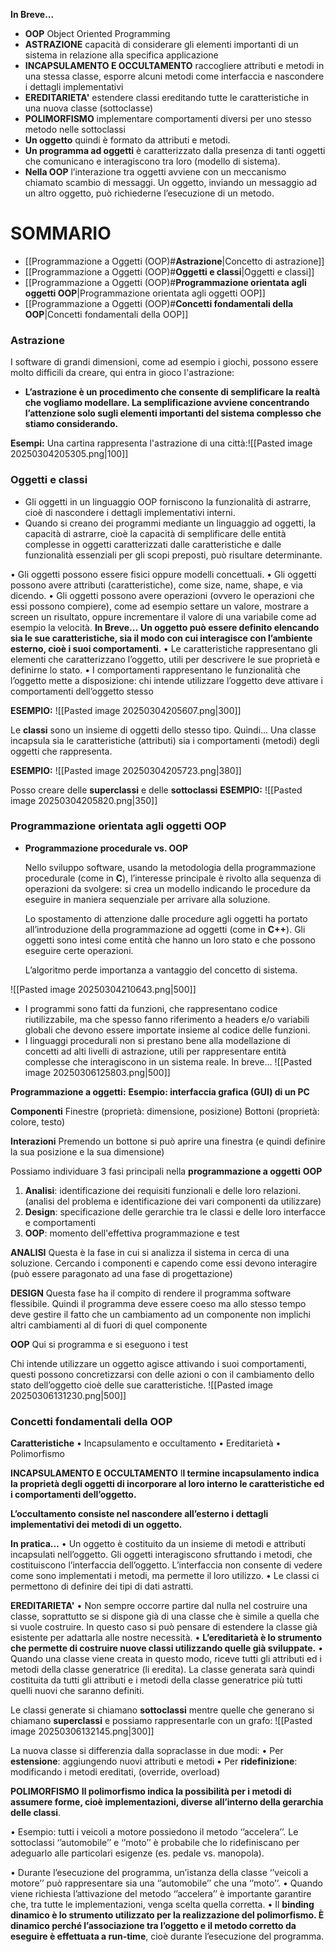 **In Breve...**
- **OOP** Object Oriented Programming
- **ASTRAZIONE** capacità di considerare gli elementi importanti di un sistema in relazione alla specifica applicazione
- **INCAPSULAMENTO E OCCULTAMENTO** raccogliere attributi e metodi in una stessa classe, esporre alcuni metodi come interfaccia e nascondere i dettagli implementativi
- **EREDITARIETA'** estendere classi ereditando tutte le caratteristiche in una nuova classe (sottoclasse) 
- **POLIMORFISMO** implementare comportamenti diversi per uno stesso metodo nelle sottoclassi 
- **Un oggetto** quindi è formato da attributi e metodi. 
- **Un programma ad oggetti** è caratterizzato dalla presenza di tanti oggetti che comunicano e interagiscono tra loro (modello di sistema). 
- **Nella OOP** l’interazione tra oggetti avviene con un meccanismo chiamato scambio di messaggi. Un oggetto, inviando un messaggio ad un altro oggetto, può richiederne l’esecuzione di un metodo.

# SOMMARIO
- [[Programmazione a Oggetti (OOP)#**Astrazione**|Concetto di astrazione]]
- [[Programmazione a Oggetti (OOP)#**Oggetti e classi**|Oggetti e classi]]
- [[Programmazione a Oggetti (OOP)#**Programmazione orientata agli oggetti OOP**|Programmazione orientata agli oggetti OOP]]
- [[Programmazione a Oggetti (OOP)#**Concetti fondamentali della OOP**|Concetti fondamentali della OOP]]
### **Astrazione**
I software di grandi dimensioni, come ad esempio i giochi, possono essere molto difficili da creare, qui entra in gioco l'astrazione:
- **L’astrazione è un procedimento che consente di semplificare la realtà che vogliamo modellare. La semplificazione avviene concentrando l’attenzione solo sugli elementi importanti del sistema complesso che stiamo considerando.**

**Esempi:**
Una cartina rappresenta l'astrazione di una città:![[Pasted image 20250304205305.png|100]]

### **Oggetti e classi**
- Gli oggetti in un linguaggio OOP forniscono la funzionalità di astrarre, cioè di nascondere i dettagli implementativi interni. 
- Quando si creano dei programmi mediante un linguaggio ad oggetti, la capacità di astrarre, cioè la capacità di semplificare delle entità complesse in oggetti caratterizzati dalle caratteristiche e dalle funzionalità essenziali per gli scopi preposti, può risultare determinante.

• Gli oggetti possono essere fisici oppure modelli concettuali. 
• Gli oggetti possono avere attributi (caratteristiche), come size, name, shape, e via dicendo. 
• Gli oggetti possono avere operazioni (ovvero le operazioni che essi possono compiere), come ad esempio settare un valore, mostrare a screen un risultato, oppure incrementare il valore di una variabile come ad esempio la velocità.
 **In Breve...**
 **Un oggetto può essere definito elencando sia le sue caratteristiche, sia il modo con cui interagisce con l’ambiente esterno, cioè i suoi comportamenti**. 
 • Le caratteristiche rappresentano gli elementi che caratterizzano l’oggetto, utili per descrivere le sue proprietà e definirne lo stato. 
 • I comportamenti rappresentano le funzionalità che l’oggetto mette a disposizione: chi intende utilizzare l’oggetto deve attivare i comportamenti dell’oggetto stesso
 

**ESEMPIO:**
![[Pasted image 20250304205607.png|300]]


Le **classi** sono un insieme di oggetti dello stesso tipo. Quindi...
Una classe incapsula sia le caratteristiche (attributi) sia i comportamenti (metodi) degli oggetti che rappresenta.


**ESEMPIO:**
![[Pasted image 20250304205723.png|380]]


Posso creare delle **superclassi** e delle **sottoclassi**
**ESEMPIO:**
![[Pasted image 20250304205820.png|350]]


### **Programmazione orientata agli oggetti OOP**

- **Programmazione procedurale vs. OOP**

  Nello sviluppo software, usando la metodologia della programmazione procedurale (come in **C**), l’interesse principale è rivolto alla sequenza di operazioni da svolgere: si crea un modello indicando le procedure da eseguire in maniera sequenziale per arrivare alla soluzione. 
  
  Lo spostamento di attenzione dalle procedure agli oggetti ha portato all’introduzione della programmazione ad oggetti (come in **C++**). Gli oggetti sono intesi come entità che hanno un loro stato e che possono eseguire certe operazioni. 
  
  L’algoritmo perde importanza a vantaggio del concetto di sistema.

![[Pasted image 20250304210643.png|500]]


- I programmi sono fatti da funzioni, che rappresentano codice riutilizzabile, ma che spesso fanno riferimento a headers e/o variabili globali che devono essere importate insieme al codice delle funzioni. 
- I linguaggi procedurali non si prestano bene alla modellazione di concetti ad alti livelli di astrazione, utili per rappresentare entità complesse che interagiscono in un sistema reale.
In breve...
![[Pasted image 20250306125803.png|500]]

**Programmazione a oggetti:**
**Esempio: interfaccia grafica (GUI) di un PC** 

**Componenti** 
Finestre (proprietà: dimensione, posizione) Bottoni (proprietà: colore, testo) 

**Interazioni** 
Premendo un bottone si può aprire una finestra (e quindi definire la sua posizione e la sua dimensione)

Possiamo individuare 3 fasi principali nella **programmazione a oggetti** **OOP**
1) **Analisi**: identificazione dei requisiti funzionali e delle loro relazioni. (analisi del problema e identificazione dei vari componenti da utilizzare)
2) **Design**: specificazione delle gerarchie tra le classi e delle loro interfacce e comportamenti
3) **OOP**: momento dell'effettiva programmazione e test 

**ANALISI**
Questa è la fase in cui si analizza il sistema in cerca di una soluzione. Cercando i componenti e capendo come essi devono interagire (può essere paragonato ad una fase di progettazione)

**DESIGN**
Questa fase ha il compito di rendere il programma software flessibile.
Quindi il programma deve essere coeso ma allo stesso tempo deve gestire il fatto che un cambiamento ad un componente non implichi altri cambiamenti al di fuori di quel componente

**OOP**
Qui si programma e si eseguono i test


Chi intende utilizzare un oggetto agisce attivando i suoi comportamenti, questi possono concretizzarsi con delle azioni o con il cambiamento dello stato dell’oggetto cioè delle sue caratteristiche.
![[Pasted image 20250306131230.png|500]]


### **Concetti fondamentali della OOP**
**Caratteristiche**
• Incapsulamento e occultamento 
• Ereditarietà 
• Polimorfismo

**INCAPSULAMENTO E OCCULTAMENTO**
I**l termine incapsulamento indica la proprietà degli oggetti di incorporare al loro interno le caratteristiche ed i comportamenti dell’oggetto.**

**L’occultamento consiste nel nascondere all’esterno i dettagli implementativi dei metodi di un oggetto.**

**In pratica...**
• Un oggetto è costituito da un insieme di metodi e attributi incapsulati nell’oggetto. Gli oggetti interagiscono sfruttando i metodi, che costituiscono l’interfaccia dell’oggetto. L’interfaccia non consente di vedere come sono implementati i metodi, ma permette il loro utilizzo. 
• Le classi ci permettono di definire dei tipi di dati astratti.

**EREDITARIETA'**
• Non sempre occorre partire dal nulla nel costruire una classe, soprattutto se si dispone già di una classe che è simile a quella che si vuole costruire. In questo caso si può pensare di estendere la classe già esistente per adattarla alle nostre necessità. 
• **L’ereditarietà è lo strumento che permette di costruire nuove classi utilizzando quelle già sviluppate.** 
• Quando una classe viene creata in questo modo, riceve tutti gli attributi ed i metodi della classe generatrice (li eredita). La classe generata sarà quindi costituita da tutti gli attributi e i metodi della classe generatrice più tutti quelli nuovi che saranno definiti.

Le classi generate si chiamano **sottoclassi** mentre quelle che generano si chiamano **superclassi** e possiamo rappresentarle con un grafo:
![[Pasted image 20250306132145.png|300]]

La nuova classe si differenzia dalla sopraclasse in due modi: 
• Per **estensione**: aggiungendo nuovi attributi e metodi 
• Per **ridefinizione**: modificando i metodi ereditati, (override, overload)

**POLIMORFISMO**
**Il polimorfismo indica la possibilità per i metodi di assumere forme, cioè implementazioni, diverse all’interno della gerarchia delle classi**. 

• Esempio: tutti i veicoli a motore possiedono il metodo ‘’accelera’’. Le sottoclassi ‘’automobile’’ e ‘’moto’’ è probabile che lo ridefiniscano per adeguarlo alle particolari esigenze (es. pedale vs. manopola).

• Durante l’esecuzione del programma, un’istanza della classe ‘’veicoli a motore’’ può rappresentare sia una ‘’automobile’’ che una ‘’moto’’. 
• Quando viene richiesta l’attivazione del metodo ‘’accelera’’ è importante garantire che, tra tutte le implementazioni, venga scelta quella corretta. 
• Il **binding dinamico è lo strumento utilizzato per la realizzazione del polimorfismo. È dinamico perché l’associazione tra l’oggetto e il metodo corretto da eseguire è effettuata a run-time**, cioè durante l’esecuzione del programma.


